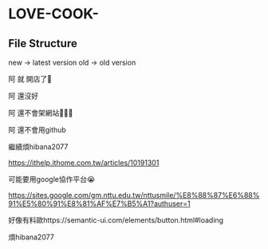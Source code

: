 <!--
 * @Author: hibana2077 hibana2077@gmail.com
 * @Date: 2023-05-11 09:30:20
 * @LastEditors: hibana2077 hibana2077@gmail.com
 * @LastEditTime: 2023-05-11 09:54:30
 * @FilePath: \LOVE-COOK-Diary\README.md
 * @Description: 这是默认设置,请设置`customMade`, 打开koroFileHeader查看配置 进行设置: https://github.com/OBKoro1/koro1FileHeader/wiki/%E9%85%8D%E7%BD%AE
-->
# LOVE-COOK-

## File Structure

new -> latest version
old -> old version



阿 就 開店了🥲


阿 還沒好


阿 還不會架網站🥲🥲🥲


阿 還不會用github


繼續煩hibana2077


https://ithelp.ithome.com.tw/articles/10191301


可能要用google協作平台😭


https://sites.google.com/gm.nttu.edu.tw/nttusmile/%E8%88%87%E6%88%91%E5%80%91%E8%81%AF%E7%B5%A1?authuser=1


好像有料歐https://semantic-ui.com/elements/button.html#loading

煩hibana2077
